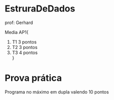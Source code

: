 # EstruraDeDados

 prof: Gerhard

 Media AP1{
  1. T1 3 pontos
  2. T2 3 pontos
  3. T3 4 pontos   
 }
# Prova prática
 Programa no máximo em dupla valendo 10 pontos
